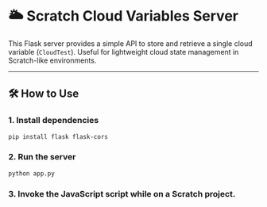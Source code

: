 # 🌥️ Scratch Cloud Variables Server

This Flask server provides a simple API to store and retrieve a single cloud variable (`CloudTest`). Useful for lightweight cloud state management in Scratch-like environments.

---

## 🛠️ How to Use

### 1. Install dependencies

```bash
pip install flask flask-cors
```
### 2. Run the server

```bash
python app.py
```

### 3. Invoke the JavaScript script while on a Scratch project.
